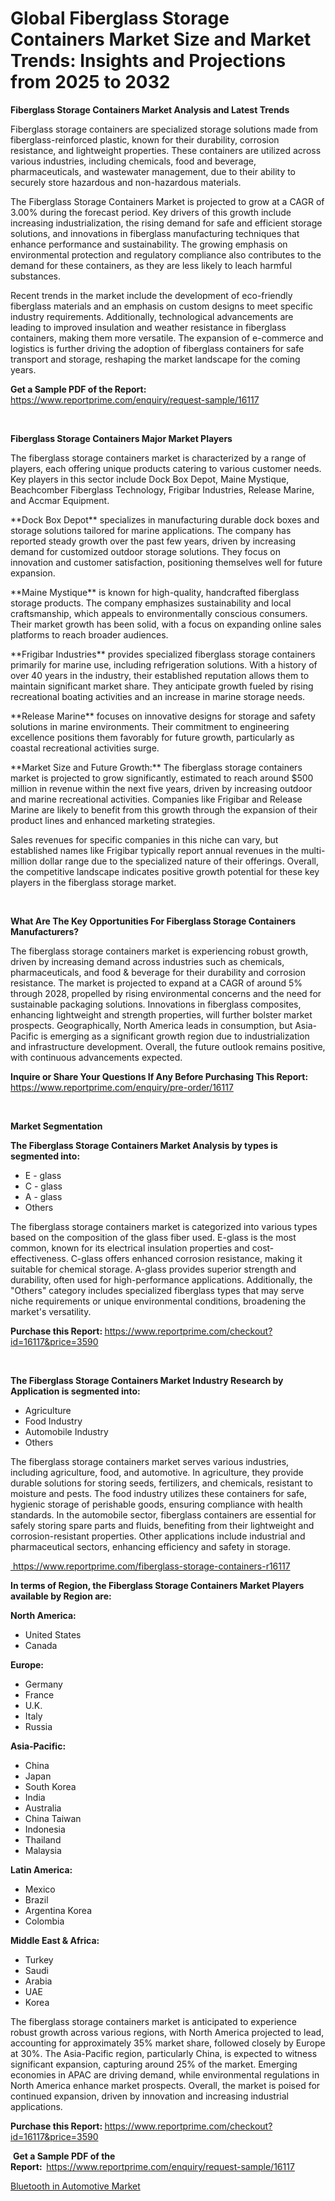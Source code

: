 <p><h1>Global Fiberglass Storage Containers Market Size and Market Trends: Insights and Projections from 2025 to 2032</h1></p><p><strong>Fiberglass Storage Containers Market Analysis and Latest Trends</strong></p>
<p><p>Fiberglass storage containers are specialized storage solutions made from fiberglass-reinforced plastic, known for their durability, corrosion resistance, and lightweight properties. These containers are utilized across various industries, including chemicals, food and beverage, pharmaceuticals, and wastewater management, due to their ability to securely store hazardous and non-hazardous materials.</p><p>The Fiberglass Storage Containers Market is projected to grow at a CAGR of 3.00% during the forecast period. Key drivers of this growth include increasing industrialization, the rising demand for safe and efficient storage solutions, and innovations in fiberglass manufacturing techniques that enhance performance and sustainability. The growing emphasis on environmental protection and regulatory compliance also contributes to the demand for these containers, as they are less likely to leach harmful substances.</p><p>Recent trends in the market include the development of eco-friendly fiberglass materials and an emphasis on custom designs to meet specific industry requirements. Additionally, technological advancements are leading to improved insulation and weather resistance in fiberglass containers, making them more versatile. The expansion of e-commerce and logistics is further driving the adoption of fiberglass containers for safe transport and storage, reshaping the market landscape for the coming years.</p></p>
<p><strong>Get a Sample PDF of the Report:&nbsp;</strong> <a href="https://www.reportprime.com/enquiry/request-sample/16117?utm_campaign=2318&utm_medium=2&utm_source=Github&utm_content=ia&utm_term=20032025&utm_id=fiberglass-storage-containers">https://www.reportprime.com/enquiry/request-sample/16117</a></p>
<p>&nbsp;</p>
<p><strong>Fiberglass Storage Containers Major Market Players</strong></p>
<p><p>The fiberglass storage containers market is characterized by a range of players, each offering unique products catering to various customer needs. Key players in this sector include Dock Box Depot, Maine Mystique, Beachcomber Fiberglass Technology, Frigibar Industries, Release Marine, and Accmar Equipment.</p><p>**Dock Box Depot** specializes in manufacturing durable dock boxes and storage solutions tailored for marine applications. The company has reported steady growth over the past few years, driven by increasing demand for customized outdoor storage solutions. They focus on innovation and customer satisfaction, positioning themselves well for future expansion.</p><p>**Maine Mystique** is known for high-quality, handcrafted fiberglass storage products. The company emphasizes sustainability and local craftsmanship, which appeals to environmentally conscious consumers. Their market growth has been solid, with a focus on expanding online sales platforms to reach broader audiences.</p><p>**Frigibar Industries** provides specialized fiberglass storage containers primarily for marine use, including refrigeration solutions. With a history of over 40 years in the industry, their established reputation allows them to maintain significant market share. They anticipate growth fueled by rising recreational boating activities and an increase in marine storage needs.</p><p>**Release Marine** focuses on innovative designs for storage and safety solutions in marine environments. Their commitment to engineering excellence positions them favorably for future growth, particularly as coastal recreational activities surge.</p><p>**Market Size and Future Growth:** The fiberglass storage containers market is projected to grow significantly, estimated to reach around $500 million in revenue within the next five years, driven by increasing outdoor and marine recreational activities. Companies like Frigibar and Release Marine are likely to benefit from this growth through the expansion of their product lines and enhanced marketing strategies.</p><p>Sales revenues for specific companies in this niche can vary, but established names like Frigibar typically report annual revenues in the multi-million dollar range due to the specialized nature of their offerings. Overall, the competitive landscape indicates positive growth potential for these key players in the fiberglass storage market.</p></p>
<p>&nbsp;</p>
<p><strong>What Are The Key Opportunities For Fiberglass Storage Containers Manufacturers?</strong></p>
<p><p>The fiberglass storage containers market is experiencing robust growth, driven by increasing demand across industries such as chemicals, pharmaceuticals, and food & beverage for their durability and corrosion resistance. The market is projected to expand at a CAGR of around 5% through 2028, propelled by rising environmental concerns and the need for sustainable packaging solutions. Innovations in fiberglass composites, enhancing lightweight and strength properties, will further bolster market prospects. Geographically, North America leads in consumption, but Asia-Pacific is emerging as a significant growth region due to industrialization and infrastructure development. Overall, the future outlook remains positive, with continuous advancements expected.</p></p>
<p><strong>Inquire or Share Your Questions If Any Before Purchasing This Report:</strong> <a href="https://www.reportprime.com/enquiry/pre-order/16117?utm_campaign=2318&utm_medium=2&utm_source=Github&utm_content=ia&utm_term=20032025&utm_id=fiberglass-storage-containers">https://www.reportprime.com/enquiry/pre-order/16117</a></p>
<p>&nbsp;</p>
<p><strong>Market Segmentation</strong></p>
<p><strong>The Fiberglass Storage Containers Market Analysis by types is segmented into:</strong></p>
<p><ul><li>E - glass</li><li>C - glass</li><li>A - glass</li><li>Others</li></ul></p>
<p><p>The fiberglass storage containers market is categorized into various types based on the composition of the glass fiber used. E-glass is the most common, known for its electrical insulation properties and cost-effectiveness. C-glass offers enhanced corrosion resistance, making it suitable for chemical storage. A-glass provides superior strength and durability, often used for high-performance applications. Additionally, the "Others" category includes specialized fiberglass types that may serve niche requirements or unique environmental conditions, broadening the market's versatility.</p></p>
<p><strong>Purchase this Report:&nbsp;</strong><a href="https://www.reportprime.com/checkout?id=16117&price=3590&utm_campaign=2318&utm_medium=2&utm_source=Github&utm_content=ia&utm_term=20032025&utm_id=fiberglass-storage-containers">https://www.reportprime.com/checkout?id=16117&price=3590</a></p>
<p>&nbsp;</p>
<p><strong>The Fiberglass Storage Containers Market Industry Research by Application is segmented into:</strong></p>
<p><ul><li>Agriculture</li><li>Food Industry</li><li>Automobile Industry</li><li>Others</li></ul></p>
<p><p>The fiberglass storage containers market serves various industries, including agriculture, food, and automotive. In agriculture, they provide durable solutions for storing seeds, fertilizers, and chemicals, resistant to moisture and pests. The food industry utilizes these containers for safe, hygienic storage of perishable goods, ensuring compliance with health standards. In the automobile sector, fiberglass containers are essential for safely storing spare parts and fluids, benefiting from their lightweight and corrosion-resistant properties. Other applications include industrial and pharmaceutical sectors, enhancing efficiency and safety in storage.</p></p>
<p><a href="https://www.reportprime.com/fiberglass-storage-containers-r16117?utm_campaign=2318&utm_medium=2&utm_source=Github&utm_content=ia&utm_term=20032025&utm_id=fiberglass-storage-containers">&nbsp;https://www.reportprime.com/fiberglass-storage-containers-r16117</a></p>
<p><strong>In terms of Region, the Fiberglass Storage Containers Market Players available by Region are:</strong></p>
<p>
    <p> <strong> North America: </strong>
        <ul>
            <li>United States</li>
            <li>Canada</li>
        </ul>
        </p> 
    <p> <strong> Europe: </strong>
        <ul>
            <li>Germany</li>
            <li>France</li>
            <li>U.K.</li>
            <li>Italy</li>
            <li>Russia</li>
        </ul>
        </p> 
    <p> <strong> Asia-Pacific: </strong>
        <ul>
            <li>China</li>
            <li>Japan</li>
            <li>South Korea</li>
            <li>India</li>
            <li>Australia</li>
            <li>China Taiwan</li>
            <li>Indonesia</li>
            <li>Thailand</li>
            <li>Malaysia</li>
        </ul>
        </p> 
    <p> <strong> Latin America: </strong>
        <ul>
            <li>Mexico</li>
            <li>Brazil</li>
            <li>Argentina Korea</li>
            <li>Colombia</li>
        </ul>
        </p> 
    <p> <strong> Middle East & Africa: </strong>
        <ul>
            <li>Turkey</li>
            <li>Saudi</li>
            <li>Arabia</li>
            <li>UAE</li>
            <li>Korea</li>
        </ul>
    </p>
    </p>
<p><p>The fiberglass storage containers market is anticipated to experience robust growth across various regions, with North America projected to lead, accounting for approximately 35% market share, followed closely by Europe at 30%. The Asia-Pacific region, particularly China, is expected to witness significant expansion, capturing around 25% of the market. Emerging economies in APAC are driving demand, while environmental regulations in North America enhance market prospects. Overall, the market is poised for continued expansion, driven by innovation and increasing industrial applications.</p></p>
<p><strong>Purchase this Report: </strong><a href="https://www.reportprime.com/checkout?id=16117&price=3590&utm_campaign=2318&utm_medium=2&utm_source=Github&utm_content=ia&utm_term=20032025&utm_id=fiberglass-storage-containers">https://www.reportprime.com/checkout?id=16117&price=3590</a></p>
<p>&nbsp;<strong>Get a Sample PDF of the Report:&nbsp;&nbsp;</strong><a href="https://www.reportprime.com/enquiry/request-sample/16117?utm_campaign=2318&utm_medium=2&utm_source=Github&utm_content=ia&utm_term=20032025&utm_id=fiberglass-storage-containers">https://www.reportprime.com/enquiry/request-sample/16117</a></p>
<p><strong></strong></p>
<p><p><a href="https://github.com/nkomdaumis16/Market-Research-Report-List-1/blob/main/bluetooth-in-automotive-market.md?utm_campaign=2318&utm_medium=2&utm_source=Github&utm_content=ia&utm_term=20032025&utm_id=fiberglass-storage-containers">Bluetooth in Automotive Market</a></p></p>